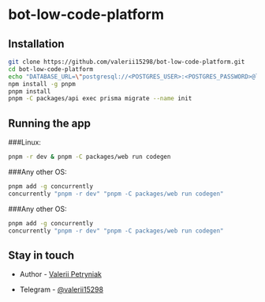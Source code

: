# bot-low-code-platform

## Installation

```bash
git clone https://github.com/valerii15298/bot-low-code-platform.git
cd bot-low-code-platform
echo "DATABASE_URL=\"postgresql://<POSTGRES_USER>:<POSTGRES_PASSWORD>@localhost:5432\"" > packages/api/.env
npm install -g pnpm
pnpm install
pnpm -C packages/api exec prisma migrate --name init
```

## Running the app
###Linux:
```bash
pnpm -r dev & pnpm -C packages/web run codegen
```
###Any other OS:
```bash
pnpm add -g concurrently
concurrently "pnpm -r dev" "pnpm -C packages/web run codegen"
```
###Any other OS:
```bash
pnpm add -g concurrently
concurrently "pnpm -r dev" "pnpm -C packages/web run codegen"
```

## Stay in touch

- Author - [Valerii Petryniak](https://valerii15298.github.io)

[//]: # (- Website - [https://nestjs.com]&#40;https://valerii15298.github.io&#41;)

- Telegram - [@valerii15298](https://t.me/valerii15298)
